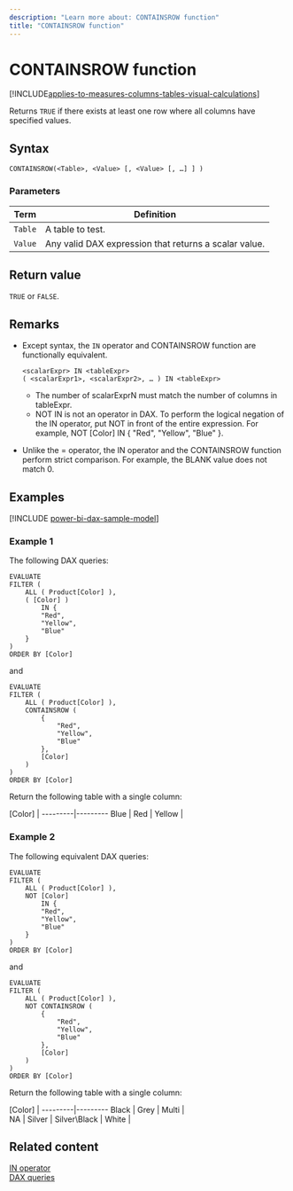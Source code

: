 ```yaml
---
description: "Learn more about: CONTAINSROW function"
title: "CONTAINSROW function"
---
```

# CONTAINSROW function

[!INCLUDE[applies-to-measures-columns-tables-visual-calculations](includes/applies-to-measures-columns-tables-visual-calculations.md)]

Returns `TRUE` if there exists at least one row where all columns have specified values.

## Syntax

```dax
CONTAINSROW(<Table>, <Value> [, <Value> [, …] ] ) 
```
  
### Parameters  
  
|Term|Definition|  
|--------|--------------|  
|`Table`|A table to test.|  
|`Value`|Any valid DAX expression that returns a scalar value.|  

## Return value

 `TRUE`  or `FALSE`.
  
## Remarks

- Except syntax, the `IN` operator and CONTAINSROW function are functionally equivalent.
  
    ```dax
    <scalarExpr> IN <tableExpr> 
    ( <scalarExpr1>, <scalarExpr2>, … ) IN <tableExpr>
    ```

  - The number of scalarExprN must match the number of columns in tableExpr.
  - NOT IN is not an operator in DAX. To perform the logical negation of the IN operator, put NOT in front of the entire expression. For example, NOT [Color] IN { "Red", "Yellow", "Blue" }.

- Unlike the = operator, the IN operator and the CONTAINSROW function perform strict comparison. For example, the BLANK value does not match 0.

## Examples

[!INCLUDE [power-bi-dax-sample-model](includes/power-bi-dax-sample-model.md)]

### Example 1

The following DAX queries:

```dax
EVALUATE
FILTER (
    ALL ( Product[Color] ),
    ( [Color] )
        IN {
        "Red",
        "Yellow",
        "Blue"
    }
)
ORDER BY [Color]
```

and

```dax
EVALUATE
FILTER (
    ALL ( Product[Color] ),
    CONTAINSROW (
        {
            "Red",
            "Yellow",
            "Blue"
        },
        [Color]
    )
)
ORDER BY [Color]
```

Return the following table with a single column:

[Color]  |
---------|---------
Blue     |
Red     |
Yellow  |

### Example 2

The following equivalent DAX queries:

```dax
EVALUATE
FILTER (
    ALL ( Product[Color] ),
    NOT [Color]
        IN {
        "Red",
        "Yellow",
        "Blue"
    }
)
ORDER BY [Color]
```

and

```dax
EVALUATE
FILTER (
    ALL ( Product[Color] ),
    NOT CONTAINSROW (
        {
            "Red",
            "Yellow",
            "Blue"
        },
        [Color]
    )
)
ORDER BY [Color]
```

Return the following table with a single column:

[Color]  |
---------|---------
Black     |
Grey     |
Multi  |  
NA   |
Silver  |
Silver\Black  |
White |

## Related content

[IN operator](dax-operator-reference.md#logical-operators)  
[DAX queries](dax-queries.md)
